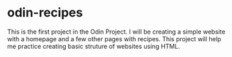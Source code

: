 # odin-recipes
This is the first project in the Odin Project. I will be creating a simple website with a homepage and a few other pages with recipes.
This project will help me practice creating basic struture of websites using HTML.

